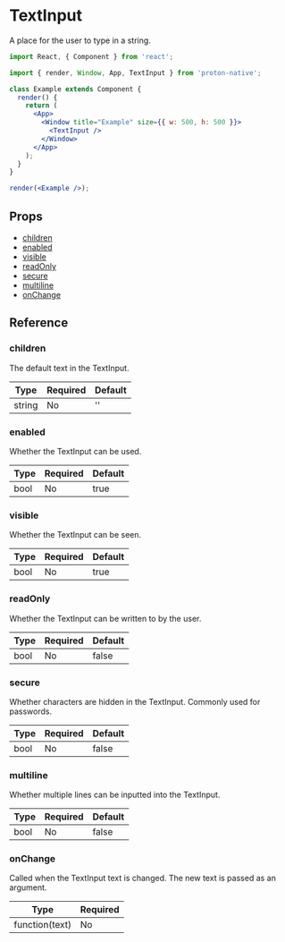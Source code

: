 # TextInput

A place for the user to type in a string.

```jsx
import React, { Component } from 'react';

import { render, Window, App, TextInput } from 'proton-native';

class Example extends Component {
  render() {
    return (
      <App>
        <Window title="Example" size={{ w: 500, h: 500 }}>
          <TextInput />
        </Window>
      </App>
    );
  }
}

render(<Example />);
```

## Props

- [children](#children)
- [enabled](#enabled)
- [visible](#visible)
- [readOnly](#readOnly)
- [secure](#secure)
- [multiline](#multiline)
- [onChange](#onChange)

## Reference

### children

The default text in the TextInput.

| **Type** | **Required** | **Default** |
| -------- | ------------ | ----------- |
| string   | No           | ''          |

### enabled

Whether the TextInput can be used.

| **Type** | **Required** | **Default** |
| -------- | ------------ | ----------- |
| bool     | No           | true        |

### visible

Whether the TextInput can be seen.

| **Type** | **Required** | **Default** |
| -------- | ------------ | ----------- |
| bool     | No           | true        |

### readOnly

Whether the TextInput can be written to by the user.

| **Type** | **Required** | **Default** |
| -------- | ------------ | ----------- |
| bool     | No           | false       |

### secure

Whether characters are hidden in the TextInput. Commonly used for passwords.

| **Type** | **Required** | **Default** |
| -------- | ------------ | ----------- |
| bool     | No           | false       |

### multiline

Whether multiple lines can be inputted into the TextInput.

| **Type** | **Required** | **Default** |
| -------- | ------------ | ----------- |
| bool     | No           | false       |

### onChange

Called when the TextInput text is changed. The new text is passed as an argument.

| **Type**       | **Required** |
| -------------- | ------------ |
| function(text) | No           |
